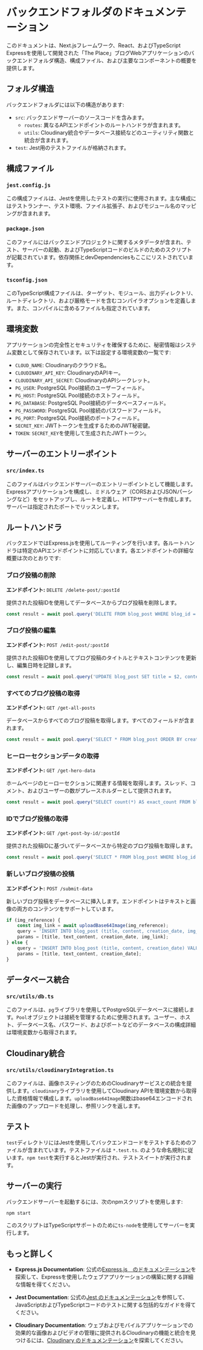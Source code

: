 # バックエンドフォルダのドキュメンテーション

このドキュメントは、Next.jsフレームワーク、React、およびTypeScript Expressを使用して開発された「The Place」ブログWebアプリケーションのバックエンドフォルダ構造、構成ファイル、および主要なコンポーネントの概要を提供します。

## フォルダ構造

バックエンドフォルダには以下の構造があります:

- `src`: バックエンドサーバーのソースコードを含みます。
  - `routes`: 異なるAPIエンドポイントのルートハンドラが含まれます。
  - `utils`: Cloudinary統合やデータベース接続などのユーティリティ関数と統合が含まれます。
- `test`: Jest用のテストファイルが格納されます。

## 構成ファイル

### `jest.config.js`

この構成ファイルは、Jestを使用したテストの実行に使用されます。主な構成にはテストランナー、テスト環境、ファイル拡張子、およびモジュール名のマッピングが含まれます。

### `package.json`

このファイルにはバックエンドプロジェクトに関するメタデータが含まれ、テスト、サーバーの起動、およびTypeScriptコードのビルドのためのスクリプトが記載されています。依存関係とdevDependenciesもここにリストされています。

### `tsconfig.json`

このTypeScript構成ファイルは、ターゲット、モジュール、出力ディレクトリ、ルートディレクトリ、および厳格モードを含むコンパイラオプションを定義します。また、コンパイルに含めるファイルも指定されています。

## 環境変数

アプリケーションの完全性とセキュリティを確保するために、秘密情報はシステム変数として保存されています。以下は設定する環境変数の一覧です:

- `CLOUD_NAME`: Cloudinaryのクラウド名。
- `CLOUDINARY_API_KEY`: CloudinaryのAPIキー。
- `CLOUDINARY_API_SECRET`: CloudinaryのAPIシークレット。
- `PG_USER`: PostgreSQL Pool接続のユーザーフィールド。
- `PG_HOST`: PostgreSQL Pool接続のホストフィールド。
- `PG_DATABASE`: PostgreSQL Pool接続のデータベースフィールド。
- `PG_PASSWORD`: PostgreSQL Pool接続のパスワードフィールド。
- `PG_PORT`: PostgreSQL Pool接続のポートフィールド。
- `SECRET_KEY`: JWTトークンを生成するためのJWT秘密鍵。
- `TOKEN`: `SECRET_KEY`を使用して生成されたJWTトークン。

## サーバーのエントリーポイント

### `src/index.ts`

このファイルはバックエンドサーバーのエントリーポイントとして機能します。Expressアプリケーションを構成し、ミドルウェア（CORSおよびJSONパーシングなど）をセットアップし、ルートを定義し、HTTPサーバーを作成します。サーバーは指定されたポートでリッスンします。

## ルートハンドラ

バックエンドではExpress.jsを使用してルーティングを行います。各ルートハンドラは特定のAPIエンドポイントに対応しています。各エンドポイントの詳細な概要は次のとおりです:

### ブログ投稿の削除

**エンドポイント:** `DELETE /delete-post/:postId`

提供された投稿IDを使用してデータベースからブログ投稿を削除します。

```javascript
const result = await pool.query('DELETE FROM blog_post WHERE blog_id = $1', [postId]);
```

### ブログ投稿の編集

**エンドポイント:** `POST /edit-post/:postId`

提供された投稿IDを使用してブログ投稿のタイトルとテキストコンテンツを更新し、編集日時を記録します。

```javascript
const result = await pool.query('UPDATE blog_post SET title = $2, content = $3, edit_date = $4 WHERE blog_id = $1', [postId, title, text_content, edit_date]);
```

### すべてのブログ投稿の取得

**エンドポイント:** `GET /get-all-posts`

データベースからすべてのブログ投稿を取得します。すべてのフィールドが含まれます。
```javascript
const result = await pool.query('SELECT * FROM blog_post ORDER BY creation_date DESC');
```

### ヒーローセクションデータの取得

**エンドポイント:** `GET /get-hero-data`

ホームページのヒーローセクションに関連する情報を取得します。スレッド、コメント、およびユーザーの数がプレースホルダーとして提供されます。

```javascript
const result = await pool.query("SELECT count(*) AS exact_count FROM blog_post");
```

### IDでブログ投稿の取得

**エンドポイント:** `GET /get-post-by-id/:postId`

提供された投稿IDに基づいてデータベースから特定のブログ投稿を取得します。

```javascript
const result = await pool.query('SELECT * FROM blog_post WHERE blog_id = $1', [postId]);
```

### 新しいブログ投稿の投稿

**エンドポイント:** `POST /submit-data`

新しいブログ投稿をデータベースに挿入します。エンドポイントはテキストと画像の両方のコンテンツをサポートしています。

```javascript
if (img_reference) {
    const img_link = await uploadBase64Image(img_reference);
    query = 'INSERT INTO blog_post (title, content, creation_date, img_reference) VALUES ($1, $2, $3, $4) RETURNING *';
    params = [title, text_content, creation_date, img_link];
} else {
    query = 'INSERT INTO blog_post (title, content, creation_date) VALUES ($1, $2, $3) RETURNING *';
    params = [title, text_content, creation_date];
}
```

## データベース統合

### `src/utils/db.ts`

このファイルは、`pg`ライブラリを使用してPostgreSQLデータベースに接続します。`Pool`オブジェクトは接続を管理するために使用されます。ユーザー、ホスト、データベース名、パスワード、およびポートなどのデータベースの構成詳細は環境変数から取得されます。

## Cloudinary統合

### `src/utils/cloudinaryIntegration.ts`

このファイルは、画像ホスティングのためのCloudinaryサービスとの統合を提供します。`cloudinary`ライブラリを使用してCloudinary APIを環境変数から取得した資格情報で構成します。`uploadBase64Image`関数はbase64エンコードされた画像のアップロードを処理し、参照リンクを返します。

## テスト

`test`ディレクトリにはJestを使用してバックエンドコードをテストするためのファイルが含まれています。テストファイルは `*.test.ts`. のような命名規則に従います。`npm test`を実行するとJestが実行され、テストスイートが実行されます。

## サーバーの実行

バックエンドサーバーを起動するには、次のnpmスクリプトを使用します:

```bash
npm start
```

このスクリプトはTypeScriptサポートのために`ts-node`を使用してサーバーを実行します。

## もっと詳しく

- **Express.js Documentation**: 公式の[Express.js　のドキュメンテーション](https://expressjs.com/)を探索して、Expressを使用したウェブアプリケーションの構築に関する詳細な情報を得てください。

- **Jest Documentation**: 公式の[Jest のドキュメンテーション](https://jestjs.io/)を参照して、JavaScriptおよびTypeScriptコードのテストに関する包括的なガイドを得てください。

- **Cloudinary Documentation**: ウェブおよびモバイルアプリケーションでの効果的な画像およびビデオの管理に提供されるCloudinaryの機能と統合を見つけるには、[Cloudinary のドキュメンテーション](https://cloudinary.com/documentation)を探索してください。